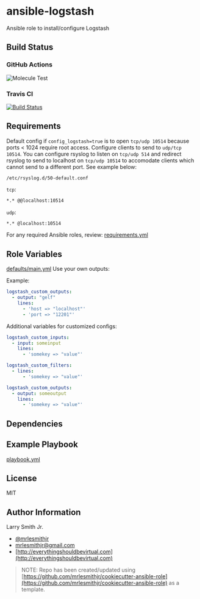 # ansible-logstash

Ansible role to install/configure Logstash

## Build Status

### GitHub Actions

![Molecule Test](https://github.com/mrlesmithjr/ansible-logstash/workflows/Molecule%20Test/badge.svg)

### Travis CI

[![Build Status](https://travis-ci.org/mrlesmithjr/ansible-logstash.svg?branch=master)](https://travis-ci.org/mrlesmithjr/ansible-logstash)

## Requirements

Default config if `config_logstash=true` is to open `tcp/udp 10514` because
ports \< 1024 require root access. Configure clients to send to `udp/tcp 10514`.
You can configure rsyslog to listen on `tcp/udp 514` and redirect rsyslog
to send to localhost on `tcp/udp 10514` to accomodate clients which cannot
send to a different port. See example below:

`/etc/rsyslog.d/50-default.conf`

`tcp`:

```bash
*.* @@localhost:10514
```

`udp`:

```bash
*.* @localhost:10514
```

For any required Ansible roles, review:
[requirements.yml](requirements.yml)

## Role Variables

[defaults/main.yml](defaults/main.yml)
Use your own outputs:

Example:

```yaml
logstash_custom_outputs:
  - output: "gelf"
    lines:
      - 'host => "localhost"'
      - 'port => "12201"'
```

Additional variables for customized configs:

```yaml
logstash_custom_inputs:
  - input: someinput
    lines:
      - 'somekey => "value"'

logstash_custom_filters:
  - lines:
      - 'somekey => "value"'

logstash_custom_outputs:
  - output: someoutput
    lines:
      - 'somekey => "value"'
```

## Dependencies

## Example Playbook

[playbook.yml](playbook.yml)

## License

MIT

## Author Information

Larry Smith Jr.

- [@mrlesmithjr](https://twitter.com/mrlesmithjr)
- [mrlesmithjr@gmail.com](mailto:mrlesmithjr@gmail.com)
- [http://everythingshouldbevirtual.com](http://everythingshouldbevirtual.com)

> NOTE: Repo has been created/updated using [https://github.com/mrlesmithjr/cookiecutter-ansible-role](https://github.com/mrlesmithjr/cookiecutter-ansible-role) as a template.
